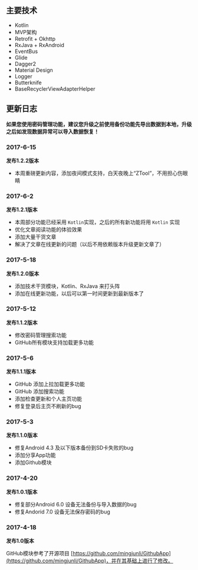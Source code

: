 
## 主要技术 ##

- Kotlin
- MVP架构
- Retrofit + Okhttp
- RxJava + RxAndroid
- EventBus
- Glide
- Dagger2
- Material Design
- Logger
- Butterknife
- BaseRecyclerViewAdapterHelper

## 更新日志 ##

**如果您使用密码管理功能，建议您升级之前使用备份功能先导出数据到本地，升级之后如发现数据异常可以导入数据恢复！**

### 2017-6-15 ###

**发布1.2.2版本**

- 本周重磅更新内容，添加夜间模式支持，白天夜晚上“ZTool”，不用担心伤眼睛

### 2017-6-2 ###

**发布1.2.1版本**

- 本周部分功能已经采用 `Kotlin`实现，之后的所有新功能将用 `Kotlin` 实现
- 优化文章阅读功能的体验效果
- 添加大量干货文章
- 解决了文章在线更新的问题（以后不用依赖版本升级更新文章了）

### 2017-5-18 ###

**发布1.2.0版本**

- 添加技术干货模块，Kotlin、RxJava 来打头阵
- 添加在线更新功能，以后可以第一时间更新到最新版本了

### 2017-5-12 ###

**发布1.1.2版本**

- 修改密码管理搜索功能
- GitHub所有模块支持加载更多功能

### 2017-5-6 ###

**发布1.1.1版本**

- GitHub 添加上拉加载更多功能
- GitHub 添加搜索功能
- 添加检查更新和个人主页功能
- 修复登录后主页不刷新的bug
 
### 2017-5-3 ###

**发布1.1.0版本**

- 修复Android 4.3 及以下版本备份到SD卡失败的bug 
- 添加分享App功能
- 添加Github模块

### 2017-4-20 ###

**发布1.0.1版本**

- 修复部分Android 6.0 设备无法备份与导入数据的bug
- 修复Andorid 7.0 设备无法保存密码的bug

### 2017-4-18 ###

**发布1.0版本**

GitHub模块参考了开源项目 [https://github.com/mingjunli/GithubApp](https://github.com/mingjunli/GithubApp)，并在其基础上进行了修改。
